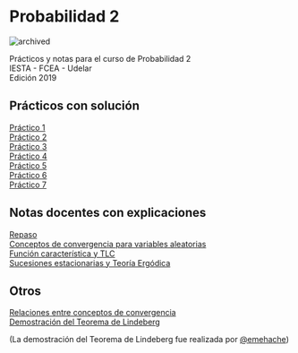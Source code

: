 # Probabilidad 2

![archived](https://img.shields.io/badge/lifecycle-archived-red.svg)  

Prácticos y notas para el curso de Probabilidad 2  
IESTA - FCEA - Udelar  
Edición 2019

## Prácticos con solución

[Práctico 1](https://github.com/daczarne/prob2/blob/master/Practico1/practico1_sol.pdf)  
[Práctico 2](https://github.com/daczarne/prob2/blob/master/Practico2/practico2_sol.pdf)  
[Práctico 3](https://github.com/daczarne/prob2/blob/master/Practico3/practico3_sol.pdf)  
[Práctico 4](https://github.com/daczarne/prob2/blob/master/Practico4/practico4_sol.pdf)  
[Práctico 5](https://github.com/daczarne/prob2/blob/master/Practico5/practico5_sol.pdf)  
[Práctico 6](https://github.com/daczarne/prob2/blob/master/Practico6/practico6_sol.pdf)  
[Práctico 7](https://github.com/daczarne/prob2/blob/master/Practico7/practico7_sol.pdf)  

## Notas docentes con explicaciones

[Repaso](https://github.com/daczarne/prob2/blob/master/01_repaso/01-repaso.pdf)  
[Conceptos de convergencia para variables aleatorias](https://github.com/daczarne/prob2/blob/master/02_convergencia/02-convergencias.pdf)  
[Función característica y TLC](https://github.com/daczarne/prob2/blob/master/03_fun_car_tlc/03-funcartlc.pdf)  
[Sucesiones estacionarias y Teoría Ergódica](https://github.com/daczarne/prob2/blob/master/04_suc_est_teo_erg/04_suc_est_teo_erg.pdf)  

## Otros

[Relaciones entre conceptos de convergencia](https://github.com/daczarne/prob2/blob/master/02_convergencia/relaciones_entre_convergencias.pdf)  
[Demostración del Teorema de Lindeberg](https://github.com/daczarne/prob2/blob/master/03_fun_car_tlc/Lindeberg.pdf)  

(La demostración del Teorema de Lindeberg fue realizada por [@emehache](https://github.com/emehache))
